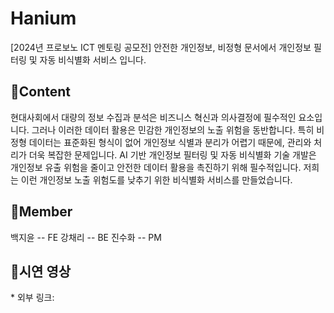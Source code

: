 # Hanium
[2024년 프로보노 ICT 멘토링 공모전] 안전한 개인정보, 비정형 문서에서 개인정보 필터링 및 자동 비식별화 서비스 입니다.

<h2>🖤Content</h2>
현대사회에서 대량의 정보 수집과 분석은 비즈니스 혁신과 의사결정에 필수적인 요소입니다. 그러나 이러한 데이터 활용은 민감한 개인정보의 노출 위험을 동반합니다.
특히 비정형 데이터는 표준화된 형식이 없어 개인정보 식별과 분리가 어렵기 때문에, 관리와 처리가 더욱 복잡한 문제입니다. AI 기반 개인정보 필터링 및 자동 비식별화 기술 개발은 개인정보 유출 위험을 줄이고 안전한 데이터 활용을 촉진하기 위해 필수적입니다. 저희는 이런 개인정보 노출 위험도를 낮추기 위한 비식별화 서비스를 만들었습니다.


<h2>🖤Member</h2>
백지윤 -- FE    
강채리 -- BE    
진수화 -- PM    

<h2>🖤시연 영상</h2>
* 외부 링크: <https://youtu.be/dDLCMTdAa9g?si=HXQjRYOHwRqo5BK2>
